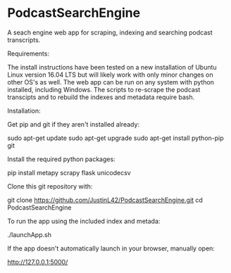# PodcastSearchEngine

A seach engine web app for scraping, indexing and searching podcast transcripts.

Requirements:

The install instructions have been tested on a new installation of Ubuntu Linux version 16.04 LTS but will likely work with only minor changes on other OS's as well. The web app can be run on any system with python installed, including Windows. The scripts to re-scrape the podcast transcipts and to rebuild the indexes and metadata require bash.

Installation:

Get pip and git if they aren't installed already:

sudo apt-get update
sudo apt-get upgrade
sudo apt-get install python-pip git

Install the required python packages:

pip install metapy scrapy flask unicodecsv

Clone this git repository with:

git clone https://github.com/JustinL42/PodcastSearchEngine.git
cd PodcastSearchEngine

To run the app using the included index and metada:

./launchApp.sh

If the app doesn't automatically launch in your browser, manually open: 

http://127.0.0.1:5000/




